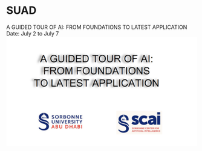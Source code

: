 # SUAD
A GUIDED TOUR OF AI: FROM FOUNDATIONS TO LATEST APPLICATION
Date: July 2 to July 7
![My Image](Banner.png)
